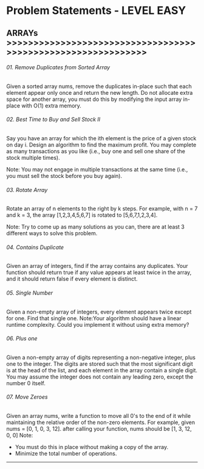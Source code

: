 # Problem Statements - LEVEL EASY

## ARRAYs >>>>>>>>>>>>>>>>>>>>>>>>>>>>>>>>>>>>>>>>>>>>>>>>>>>>>>>>>>>>>
###### 01. Remove Duplicates from Sorted Array 
Given a sorted array nums, remove the duplicates in-place such that each element appear only once and return the new length.
Do not allocate extra space for another array, you must do this by modifying the input array in-place with O(1) extra memory.

###### 02. Best Time to Buy and Sell Stock II 
Say you have an array for which the ith element is the price of a given stock on day i.
Design an algorithm to find the maximum profit. You may complete as many transactions as you like (i.e., buy one and sell one share of the stock multiple times).

Note: You may not engage in multiple transactions at the same time (i.e., you must sell the stock before you buy again).

###### 03. Rotate Array
Rotate an array of n elements to the right by k steps.
For example, with n = 7 and k = 3, the array [1,2,3,4,5,6,7] is rotated to [5,6,7,1,2,3,4].

Note: Try to come up as many solutions as you can, there are at least 3 different ways to solve this problem.

###### 04. Contains Duplicate
Given an array of integers, find if the array contains any duplicates. Your function should return true if any value appears at least twice in the array, and it should return false if every element is distinct.

###### 05. Single Number
Given a non-empty array of integers, every element appears twice except for one. Find that single one.
Note:Your algorithm should have a linear runtime complexity. Could you implement it without using extra memory?

###### 06. Plus one
Given a non-empty array of digits representing a non-negative integer, plus one to the integer.
The digits are stored such that the most significant digit is at the head of the list, and each element in the array contain a single digit.
You may assume the integer does not contain any leading zero, except the number 0 itself.

###### 07. Move Zeroes
Given an array nums, write a function to move all 0's to the end of it while maintaining the relative order of the non-zero elements.
For example, given nums = [0, 1, 0, 3, 12]. after calling your function, nums should be [1, 3, 12, 0, 0]
Note:
  * You must do this in place without making a copy of the array.
  * Minimize the total number of operations.
<hr/>

